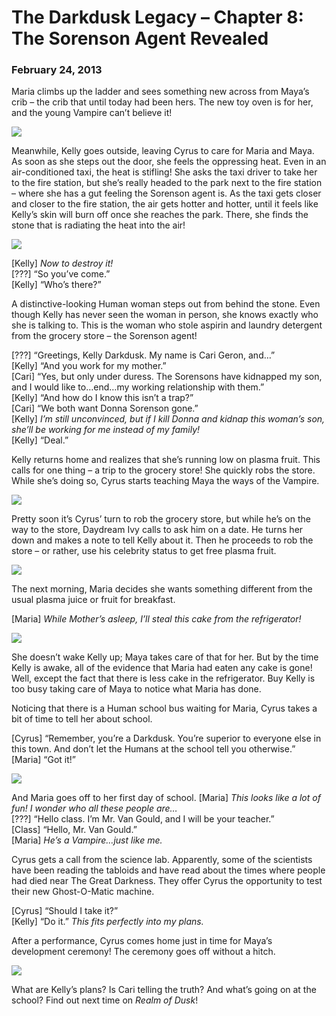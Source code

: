 # The Darkdusk Legacy – Chapter 8: The Sorenson Agent Revealed
### February 24, 2013

Maria climbs up the ladder and sees something new across from Maya’s crib – the crib that until today had been hers.  The new toy oven is for her, and the young Vampire can’t believe it!

<img src="/assets/images/gamepics/darkdusk/chapter8/Maria goes for her new toy.png">

Meanwhile, Kelly goes outside, leaving Cyrus to care for Maria and Maya.  As soon as she steps out the door, she feels the oppressing heat.  Even in an air-conditioned taxi, the heat is stifling!  She asks the taxi driver to take her to the fire station, but she’s really headed to the park next to the fire station – where she has a gut feeling the Sorenson agent is.  As the taxi gets closer and closer to the fire station, the air gets hotter and hotter, until it feels like Kelly’s skin will burn off once she reaches the park.  There, she finds the stone that is radiating the heat into the air!

<img src="/assets/images/gamepics/darkdusk/chapter8/Kelly and the Weather Stone.png">

[Kelly] *Now to destroy it!*  
[???] “So you’ve come.”  
[Kelly] “Who’s there?”

A distinctive-looking Human woman steps out from behind the stone.  Even though Kelly has never seen the woman in person, she knows exactly who she is talking to.  This is the woman who stole aspirin and laundry detergent from the grocery store – the Sorenson agent!

[???] “Greetings, Kelly Darkdusk.  My name is Cari Geron, and…”  
[Kelly] “And you work for my mother.”  
[Cari] “Yes, but only under duress.  The Sorensons have kidnapped my son, and I would like to…end…my working relationship with them.”  
[Kelly] “And how do I know this isn’t a trap?”  
[Cari] “We both want Donna Sorenson gone.”  
[Kelly] *I’m still unconvinced, but if I kill Donna and kidnap this woman’s son, she’ll be working for me instead of my family!*  
[Kelly] “Deal.”

Kelly returns home and realizes that she’s running low on plasma fruit.  This calls for one thing – a trip to the grocery store!  She quickly robs the store.  While she’s doing so, Cyrus starts teaching Maya the ways of the Vampire.

<img src="/assets/images/gamepics/darkdusk/chapter8/Cyrus taking Maya's candy.png">

Pretty soon it’s Cyrus’ turn to rob the grocery store, but while he’s on the way to the store, Daydream Ivy calls to ask him on a date.  He turns her down and makes a note to tell Kelly about it.  Then he proceeds to rob the store – or rather, use his celebrity status to get free plasma fruit.

<img src="/assets/images/gamepics/darkdusk/chapter8/Cyrus turning Daydream down.png">

The next morning, Maria decides she wants something different from the usual plasma juice or fruit for breakfast.

[Maria] *While Mother’s asleep, I’ll steal this cake from the refrigerator!*

<img src="/assets/images/gamepics/darkdusk/chapter8/Maria stealing from the fridge.png">

She doesn’t wake Kelly up; Maya takes care of that for her.  But by the time Kelly is awake, all of the evidence that Maria had eaten any cake is gone!  Well, except the fact that there is less cake in the refrigerator.  Buy Kelly is too busy taking care of Maya to notice what Maria has done.

Noticing that there is a Human school bus waiting for Maria, Cyrus takes a bit of time to tell her about school.

[Cyrus] “Remember, you’re a Darkdusk.  You’re superior to everyone else in this town.  And don’t let the Humans at the school tell you otherwise.”  
[Maria] “Got it!”

<img src="/assets/images/gamepics/darkdusk/chapter8/Cyrus telling Maria about school.png">

And Maria goes off to her first day of school.
[Maria] *This looks like a lot of fun!  I wonder who all these people are…*  
[???] “Hello class.  I’m Mr. Van Gould, and I will be your teacher.”  
[Class] “Hello, Mr. Van Gould.”  
[Maria] *He’s a Vampire…just like me.*

Cyrus gets a call from the science lab.  Apparently, some of the scientists have been reading the tabloids and have read about the times where people had died near The Great Darkness.  They offer Cyrus the opportunity to test their new Ghost-O-Matic machine.

[Cyrus] “Should I take it?”  
[Kelly] “Do it.”  *This fits perfectly into my plans.*

After a performance, Cyrus comes home just in time for Maya’s development ceremony!  The ceremony goes off without a hitch.

<img src="/assets/images/gamepics/darkdusk/chapter8/Toddler Maya.png">

What are Kelly’s plans?  Is Cari telling the truth?  And what’s going on at the school?  Find out next time on *Realm of Dusk*!
